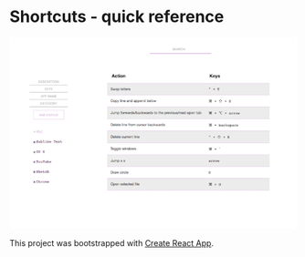 # Shortcuts - quick reference

![App screenshot](https://raw.githubusercontent.com/MarieHoups/short-ref/master/public/short-ref-screenshot.png)

This project was bootstrapped with [Create React App](https://github.com/facebookincubator/create-react-app).